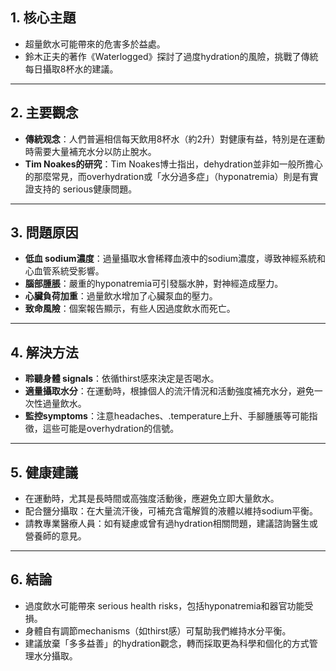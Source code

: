 ## 1. 核心主題  
- 超量飲水可能帶來的危害多於益處。  
- 鈴木正夫的著作《Waterlogged》探討了過度hydration的風險，挑戰了傳統每日攝取8杯水的建議。  

---

## 2. 主要觀念  
- **傳統观念**：人們普遍相信每天飲用8杯水（約2升）對健康有益，特別是在運動時需要大量補充水分以防止脫水。  
- **Tim Noakes的研究**：Tim Noakes博士指出，dehydration並非如一般所擔心的那麼常見，而overhydration或「水分過多症」（hyponatremia）則是有實證支持的 serious健康問題。  

---

## 3. 問題原因  
- **低血 sodium濃度**：過量攝取水會稀釋血液中的sodium濃度，導致神經系統和心血管系統受影響。  
- **腦部腫脹**：嚴重的hyponatremia可引發腦水肿，對神經造成壓力。  
- **心臟負荷加重**：過量飲水增加了心臟泵血的壓力。  
- **致命風險**：個案報告顯示，有些人因過度飲水而死亡。  

---

## 4. 解決方法  
- **聆聽身體 signals**：依循thirst感來決定是否喝水。  
- **適量攝取水分**：在運動時，根據個人的流汗情況和活動強度補充水分，避免一次性過量飲水。  
- **監控symptoms**：注意headaches、.temperature上升、手腳腫脹等可能指徵，這些可能是overhydration的信號。  

---

## 5. 健康建議  
- 在運動時，尤其是長時間或高強度活動後，應避免立即大量飲水。  
- 配合鹽分攝取：在大量流汗後，可補充含電解質的液體以維持sodium平衡。  
- 請教專業醫療人員：如有疑慮或曾有過hydration相關問題，建議諮詢醫生或營養師的意見。  

---

## 6. 結論  
- 過度飲水可能帶來 serious health risks，包括hyponatremia和器官功能受損。  
- 身體自有調節mechanisms（如thirst感）可幫助我們維持水分平衡。  
- 建議放棄「多多益善」的hydration觀念，轉而採取更為科學和個化的方式管理水分攝取。